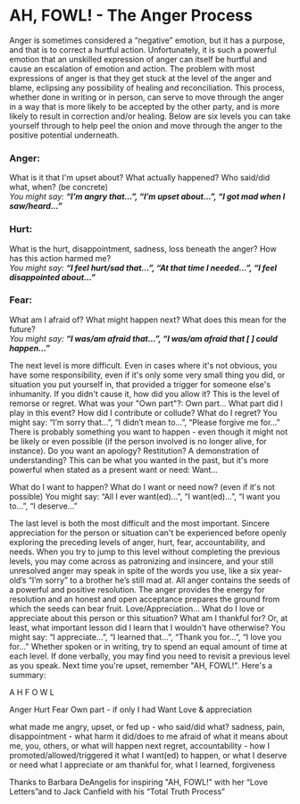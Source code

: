 AH, FOWL! - The Anger Process
=============================

Anger is sometimes considered a “negative” emotion, but it has a purpose, and that is to correct a hurtful action.
Unfortunately, it is such a powerful emotion that an unskilled expression of anger can itself be hurtful and cause an
escalation of emotion and action. The problem with most expressions of anger is that they get stuck at the level of the
anger and blame, eclipsing any possibility of healing and reconciliation. This process, whether done in writing or in person,
can serve to move through the anger in a way that is more likely to be accepted by the other party, and is more likely to
result in correction and/or healing. Below are six levels you can take yourself through to help peel the onion and move
through the anger to the positive potential underneath.

### Anger:
What is it that I'm upset about? What actually happened? Who said/did what, when? (be concrete)  
_You might say: **“I’m angry that…”, “I’m upset about…”, “I got mad when I saw/heard…”**_

### Hurt:
What is the hurt, disappointment, sadness, loss beneath the anger? How has this action harmed me?  
_You might say: **“I feel hurt/sad that…”, “At that time I needed…”, “I feel disappointed about…”**_

### Fear:
What am I afraid of? What might happen next? What does this mean for the future?  
_You might say: **“I was/am afraid that…”, “I was/am afraid that [    ] could happen…”**_

The next level is more difficult. Even in cases where it's not obvious, you have some responsibility, even if it's only some
very small thing you did, or situation you put yourself in, that provided a trigger for someone else's inhumanity. If you
didn't cause it, how did you allow it? This is the level of remorse or regret. What was your "Own part"?:
Own part... What part did I play in this event? How did I contribute or collude? What do I regret?
You might say: “I’m sorry that…”, “I didn’t mean to…”, “Please forgive me for…”
There is probably something you want to happen - even though it might not be likely or even possible (if the person
involved is no longer alive, for instance). Do you want an apology? Restitution? A demonstration of understanding? This
can be what you wanted in the past, but it's more powerful when stated as a present want or need:
Want...

What do I want to happen? What do I want or need now? (even if it's not possible)
You might say: “All I ever want(ed)…”, “I want(ed)…”, “I want you to…”, “I deserve…”

The last level is both the most difficult and the most important. Sincere appreciation for the person or situation can't be
experienced before openly exploring the preceding levels of anger, hurt, fear, accountability, and needs. When you try to
jump to this level without completing the previous levels, you may come across as patronizing and insincere, and your still
unresolved anger may speak in spite of the words you use, like a six year-old’s “I’m sorry” to a brother he’s still mad at.
All anger contains the seeds of a powerful and positive resolution. The anger provides the energy for resolution and an
honest and open acceptance prepares the ground from which the seeds can bear fruit.
Love/Appreciation... What do I love or appreciate about this person or this situation? What am I thankful for?
Or, at least, what important lesson did I learn that I wouldn't have otherwise?
You might say: “I appreciate…”, “I learned that…”, “Thank you for…”, “I love you for…”
Whether spoken or in writing, try to spend an equal amount of time at each level. If done verbally, you may find you need
to revisit a previous level as you speak. Next time you're upset, remember "AH, FOWL!". Here's a summary:

A
H
F
O
W
L

Anger
Hurt
Fear
Own part - if only I had
Want
Love & appreciation

what made me angry, upset, or fed up - who said/did what?
sadness, pain, disappointment - what harm it did/does to me
afraid of what it means about me, you, others, or what will happen next
regret, accountability - how I promoted/allowed/triggered it
what I want(ed) to happen, or what I deserve or need
what I appreciate or am thankful for, what I learned, forgiveness

Thanks to Barbara DeAngelis for inspiring "AH, FOWL!" with her “Love Letters”and to Jack Canfield with his “Total Truth Process”


